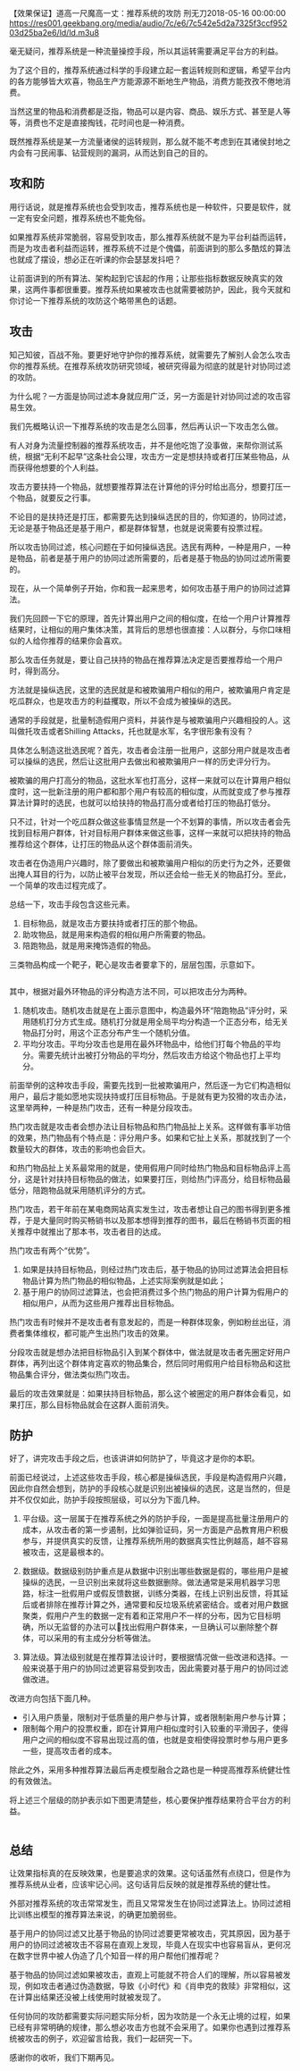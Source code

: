 【效果保证】道高一尺魔高一丈：推荐系统的攻防
刑无刀2018-05-16 00:00:00
https://res001.geekbang.org/media/audio/7c/e6/7c542e5d2a7325f3ccf95203d25ba2e6/ld/ld.m3u8
<p>毫无疑问，推荐系统是一种流量操控手段，所以其运转需要满足平台方的利益。</p><p>为了这个目的，推荐系统通过科学的手段建立起一套运转规则和逻辑，希望平台内的各方能够皆大欢喜，物品生产方能源源不断地生产物品，消费方能孜孜不倦地消费。</p><p>当然这里的物品和消费都是泛指，物品可以是内容、商品、娱乐方式、甚至是人等等，消费也不定是直接掏钱，花时间也是一种消费。</p><p>既然推荐系统是某一方流量诸侯的运转规则，那么就不能不考虑到在其诸侯封地之内会有刁民闹事、钻营规则的漏洞，从而达到自己的目的。</p><h2 id="-">攻和防</h2><p>用行话说，就是推荐系统也会受到攻击，推荐系统也是一种软件，只要是软件，就一定有安全问题，推荐系统也不能免俗。</p><p>如果推荐系统非常脆弱，容易受到攻击，那么推荐系统就不是为平台利益而运转，而是为攻击者利益而运转，推荐系统不过是个傀儡，前面讲到的那么多酷炫的算法也就成了摆设，想必正在听课的你会瑟瑟发抖吧？</p><p>让前面讲到的所有算法、架构起到它该起的作用；让那些指标数据反映真实的效果，这两件事都很重要。推荐系统如果被攻击也就需要被防护，因此，我今天就和你讨论一下推荐系统的攻防这个略带黑色的话题。</p><h2 id="-">攻击</h2><p>知己知彼，百战不殆。要更好地守护你的推荐系统，就需要先了解别人会怎么攻击你的推荐系统。在推荐系统攻防研究领域，被研究得最为彻底的就是针对协同过滤的攻防。</p><p>为什么呢？一方面是协同过滤本身就应用广泛，另一方面是针对协同过滤的攻击容易生效。</p><p>我们先概略认识一下推荐系统的攻击是怎么回事，然后再认识一下攻击怎么做。</p><p>有人对身为流量控制器的推荐系统攻击，并不是他吃饱了没事做，来帮你测试系统，根据“无利不起早”这条社会公理，攻击方一定是想扶持或者打压某些物品，从而获得他想要的个人利益。</p><p>攻击方要扶持一个物品，就想要推荐算法在计算他的评分时给出高分，想要打压一个物品，就要反之行事。</p><p>不论目的是扶持还是打压，都需要先达到操纵选民的目的，你知道的，协同过滤，无论是基于物品还是基于用户，都是群体智慧，也就是说需要有投票过程。</p><p>所以攻击协同过滤，核心问题在于如何操纵选民。选民有两种，一种是用户，一种是物品，前者是基于用户的协同过滤所需要的，后者是基于物品的协同过滤所需要的。</p><p>现在，从一个简单例子开始，你和我一起来思考，如何攻击基于用户的协同过滤算法。</p><p>我们先回顾一下它的原理，首先计算出用户之间的相似度，在给一个用户计算推荐结果时，让相似的用户集体决策，其背后的思想也很直接：人以群分，与你口味相似的人给你推荐的结果你会喜欢。</p><p>那么攻击任务就是，要让自己扶持的物品在推荐算法决定是否要推荐给一个用户时，得到高分。</p><p>方法就是操纵选民，这里的选民就是和被欺骗用户相似的用户，被欺骗用户肯定是吃瓜群众，也是攻击方的利益攫取，所以不会成为被操纵的选民。</p><p>通常的手段就是，批量制造假用户资料，并装作是与被欺骗用户兴趣相投的人。这叫做托攻击或者Shilling Attacks，托也就是水军，名字很形象有没有？</p><p>具体怎么制造这批选民呢？首先，攻击者会注册一批用户，这部分用户就是攻击者可以操纵的选民，然后让这批用户去做出和被欺骗用户一样的历史评分行为。</p><p>被欺骗的用户打高分的物品，这批水军也打高分，这样一来就可以在计算用户相似度时，这一批新注册的用户都和那个用户有较高的相似度，从而就变成了参与推荐算法计算时的选民，也就可以给扶持的物品打高分或者给打压的物品打低分。</p><p>只不过，针对一个吃瓜群众做这些事情显然是一个不划算的事情，所以攻击者会先找到目标用户群体，针对目标用户群体来做这些事，这样一来就可以把扶持的物品推荐给这个群体，让打压的物品从这个群体面前消失。</p><p>攻击者在伪造用户兴趣时，除了要做出和被欺骗用户相似的历史行为之外，还要做出掩人耳目的行为，以防止被平台发现，所以还会给一些无关的物品打分。至此，一个简单的攻击过程完成了。</p><p>总结一下，攻击手段包含这些元素。</p><ol><li>目标物品，就是攻击方要扶持或者打压的那个物品。</li><li>助攻物品，就是用来构造假的相似用户所需要的物品。</li><li>陪跑物品，就是用来掩饰造假的物品。</li></ol><p>三类物品构成一个靶子，靶心是攻击者要拿下的，层层包围，示意如下。</p><p><img src="https://static001.geekbang.org/resource/image/bf/36/bf04776313dfceea6b94986a8b524c36.png" alt=""></p><p>其中，根据对最外环物品的评分构造方法不同，可以把攻击分为两种。</p><ol><li>随机攻击。随机攻击就是在上面示意图中，构造最外环“陪跑物品”评分时，采用随机打分方式生成。随机打分就是用全局平均分构造一个正态分布，给无关物品打分时，用这个正态分布产生一个随机分值。</li><li>平均分攻击。平均分攻击也是用在最外环物品中，给他们打每个物品的平均分。需要先统计出被打分物品的平均分，然后攻击方给这个物品也打上平均分。</li></ol><p>前面举例的这种攻击手段，需要先找到一批被欺骗用户，然后逐一为它们构造相似用户，最后才能如愿地实现扶持或打压目标物品。于是就有更为狡猾的攻击办法，这里举两种，一种是热门攻击，还有一种是分段攻击。</p><p>热门攻击就是攻击者会想办法让目标物品和热门物品扯上关系。这样做有事半功倍的效果，热门物品有个特点是：评分用户多。如果和它扯上关系，那就找到了一个数量较大的群体，攻击的影响也会巨大。</p><p>和热门物品扯上关系最常用的就是，使用假用户同时给热门物品和目标物品评上高分，这是针对扶持目标物品的做法，如果要打压，则给热门评高分，给目标物品最低分，陪跑物品就采用随机评分的方式。</p><p>热门攻击，若干年前在某电商网站真实发生过，攻击者想让自己的图书得到更多推荐，于是大量同时购买畅销书以及那本想得到推荐的图书，最后在畅销书页面的相关推荐中就推出了那本书，攻击者目的达成。</p><p>热门攻击有两个“优势”。</p><ol><li>如果是扶持目标物品，则经过热门攻击后，基于物品的协同过滤算法会把目标物品计算为热门物品的相似物品，上述实际案例就是如此；</li><li>基于用户的协同过滤算法，也会把消费过多个热门物品的用户计算为假用户的相似用户，从而为这些用户推荐出目标物品。</li></ol><p>热门攻击有时候并不是攻击者有意发起的，而是一种群体现象，例如粉丝出征，消费者集体维权，都可能产生出热门攻击的效果。</p><p>分段攻击就是想办法把目标物品引入到某个群体中，做法就是攻击者先圈定好用户群体，再列出这个群体肯定喜欢的物品集合，然后同时用假用户给目标物品和这批物品集合评分，做法类似热门攻击。</p><p>最后的攻击效果就是：如果扶持目标物品，那么这个被圈定的用户群体会看见，如果打压，那么目标物品就会在这群人面前消失。</p><!-- [[[read_end]]] --><h2 id="-">防护</h2><p>好了，讲完攻击手段之后，也该讲讲如何防护了，毕竟这才是你的本职。</p><p>前面已经说过，上述这些攻击手段，核心都是操纵选民，手段是构造假用户兴趣，因此你自然会想到，防护的手段核心就是识别出被操纵的选民，这是当然的，但是并不仅仅如此，防护手段按照层级，可以分为下面几种。</p><ol><li><p>平台级。这一层属于在推荐系统之外的防护手段，一面是提高批量注册用户的成本，从攻击者的第一步遏制，比如弹验证码，另一方面是产品教育用户积极参与，并提供真实的反馈，让推荐系统所用的数据真实性比例越高，越不容易被攻击，这是最根本的。</p></li><li><p>数据级。数据级别防护重点是从数据中识别出哪些数据是假的，哪些用户是被操纵的选民，一旦识别出来就将这些数据删除。做法通常是采用机器学习思路，标注一批假用户或假反馈数据，训练分类器，在线上识别出反馈，将其延后或者排除在推荐计算之外，通常要和反垃圾系统紧密结合。或者对用户数据聚类，假用户产生的数据一定有着和正常用户不一样的分布，因为它目标明确，所以无监督的办法可以找出假用户群体来，一旦确认可以删除整个群体，可以采用的有主成分分析等做法。</p></li><li><p>算法级。算法级别就是在推荐算法设计时，要根据情况做一些改进和选择。一般来说基于用户的协同过滤更容易受到攻击，因此需要对基于用户的协同过滤做改进。</p></li></ol><p>改进方向包括下面几种。</p><ul><li>引入用户质量，限制对于低质量的用户参与计算，或者限制新用户参与计算；</li><li>限制每个用户的投票权重，即在计算用户相似度时引入较重的平滑因子，使得用户之间的相似度不容易出现过高的值，也就是变相使得投票时参与用户更多一些，提高攻击者的成本。</li></ul><p>除此之外，采用多种推荐算法最后再走模型融合之路也是一种提高推荐系统健壮性的有效做法。</p><p>将上述三个层级的防护表示如下图更清楚些，核心要保护推荐结果符合平台方的利益。</p><p><img src="https://static001.geekbang.org/resource/image/da/19/dac0647e89d698c959befc758c8ac219.png" alt=""></p><h2 id="-">总结</h2><p>让效果指标真的在反映效果，也是要追求的效果。这句话虽然有点绕口，但是作为推荐系统从业者，应该牢记心间。这句话背后反映的就是推荐系统的健壮性。</p><p>外部对推荐系统的攻击常常发生，而且又常常发生在协同过滤算法上。协同过滤相比训练出模型的推荐算法来说，的确更加脆弱些。</p><p>基于用户的协同过滤又比基于物品的协同过滤要更常被攻击，究其原因，因为基于用户的协同过滤被攻击不容易在直观上发现，毕竟人在现实中也容易盲从，更何况在数字世界中被人伪造了几个知音一样的用户帮他们推荐呢？</p><p>基于物品的协同过滤如果被攻击，直观上可能就不符合人们的理解，所以容易被发现，例如攻击者通过伪造数据，导致《小时代》和《肖申克的救赎》非常相似，这在计算出结果还没被上线使用时就被发现了。</p><p>任何协同的攻防都需要实际问题实际分析，因为攻防是一个永无止境的过程，如果已经有非常明确的规律，那么想必攻击方也就不会采用了。如果你也遇到过推荐系统被攻击的例子，欢迎留言给我，我们一起研究一下。</p><p>感谢你的收听，我们下期再见。</p><p></p>